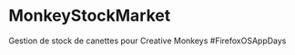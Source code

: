 MonkeyStockMarket
=================

Gestion de stock de canettes pour Creative Monkeys #FirefoxOSAppDays
